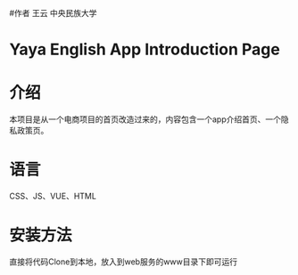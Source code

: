 #作者
王云 中央民族大学 
# Yaya English App Introduction Page
# 介绍 
本项目是从一个电商项目的首页改造过来的，内容包含一个app介绍首页、一个隐私政策页。
# 语言
CSS、JS、VUE、HTML
# 安装方法
直接将代码Clone到本地，放入到web服务的www目录下即可运行